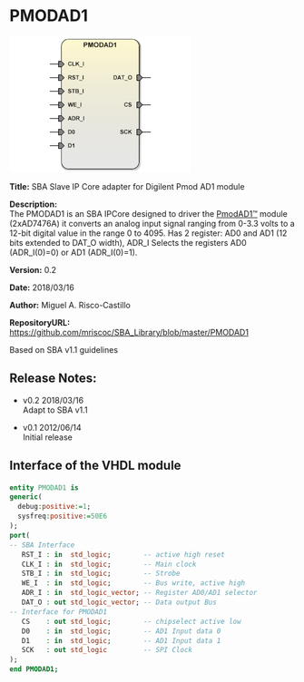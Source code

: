 PMODAD1
=======
![](image.png)

**Title:** SBA Slave IP Core adapter for Digilent Pmod AD1 module

**Description:**  
The PMODAD1 is an SBA IPCore designed to driver the [PmodAD1™] module (2xAD7476A)
it converts an analog input signal ranging from 0-3.3 volts to a 12-bit digital
value in the range 0 to 4095. Has 2 register: AD0 and AD1 (12 bits extended
to DAT_O width), ADR_I Selects the registers AD0 (ADR_I(0)=0) or AD1 (ADR_I(0)=1).

[PmodAD1™]:pmodad1_rm.pdf

**Version:** 0.2

**Date:** 2018/03/16

**Author:** Miguel A. Risco-Castillo

**RepositoryURL:** <https://github.com/mriscoc/SBA_Library/blob/master/PMODAD1>

Based on SBA v1.1 guidelines

Release Notes:
--------------

- v0.2 2018/03/16  
  Adapt to SBA v1.1

- v0.1 2012/06/14  
  Initial release

Interface of the VHDL module
----------------------------

```vhdl
entity PMODAD1 is
generic(
  debug:positive:=1;
  sysfreq:positive:=50E6
);
port(
-- SBA Interface
   RST_I : in  std_logic;        -- active high reset
   CLK_I : in  std_logic;        -- Main clock
   STB_I : in  std_logic;        -- Strobe
   WE_I  : in  std_logic;        -- Bus write, active high
   ADR_I : in  std_logic_vector; -- Register AD0/AD1 selector
   DAT_O : out std_logic_vector; -- Data output Bus
-- Interface for PMODAD1
   CS    : out std_logic;        -- chipselect active low
   D0    : in  std_logic;        -- AD1 Input data 0
   D1    : in  std_logic;        -- AD1 Input data 1
   SCK   : out std_logic         -- SPI Clock
);
end PMODAD1; 
```

